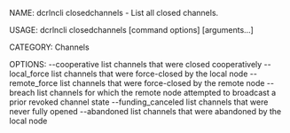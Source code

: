 NAME:
   dcrlncli closedchannels - List all closed channels.

USAGE:
   dcrlncli closedchannels [command options] [arguments...]

CATEGORY:
   Channels

OPTIONS:
   --cooperative       list channels that were closed cooperatively
   --local_force       list channels that were force-closed by the local node
   --remote_force      list channels that were force-closed by the remote node
   --breach            list channels for which the remote node attempted to broadcast a prior revoked channel state
   --funding_canceled  list channels that were never fully opened
   --abandoned         list channels that were abandoned by the local node
   
